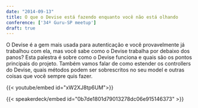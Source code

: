 ```yaml
---
date: "2014-09-13"
title: O que o Devise está fazendo enquanto você não está olhando
conference: ['34º Guru-SP meetup']
draft: true
---
```


O Devise é a gem mais usada para autenticação e você provavelmente já trabalhou com ela, mas você sabe como o Devise trabalha por debaixo dos panos? Esta palestra é sobre como o Devise funciona e quais são os pontos principais do projeto. Também vamos falar de como estender os controllers do Devise, quais métodos podem ser sobrescritos no seu model e outras coisas que você sempre quis fazer.

{{< youtube/embed id="xW2XJ8tp6UM">}}

{{< speakerdeck/embed id="0b7de1801d79013278dc06e915146373" >}}
